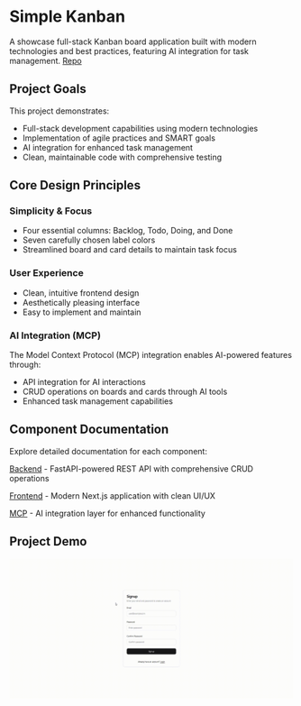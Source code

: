 # Simple Kanban

A showcase full-stack Kanban board application built with modern technologies and best practices, featuring AI integration for task management. [Repo](https://github.com/mateo-velez/simple-kanban)

## Project Goals

This project demonstrates:

- Full-stack development capabilities using modern technologies
- Implementation of agile practices and SMART goals
- AI integration for enhanced task management
- Clean, maintainable code with comprehensive testing

## Core Design Principles

### Simplicity & Focus

- Four essential columns: Backlog, Todo, Doing, and Done
- Seven carefully chosen label colors
- Streamlined board and card details to maintain task focus

### User Experience

- Clean, intuitive frontend design
- Aesthetically pleasing interface
- Easy to implement and maintain

### AI Integration (MCP)

The Model Context Protocol (MCP) integration enables AI-powered features through:

- API integration for AI interactions
- CRUD operations on boards and cards through AI tools
- Enhanced task management capabilities

## Component Documentation

Explore detailed documentation for each component:

[Backend](backend.md) - FastAPI-powered REST API with comprehensive CRUD operations

[Frontend](frontend.md) - Modern Next.js application with clean UI/UX

[MCP](mcp.md) - AI integration layer for enhanced functionality

## Project Demo

![Demo](./assets/1.gif)
